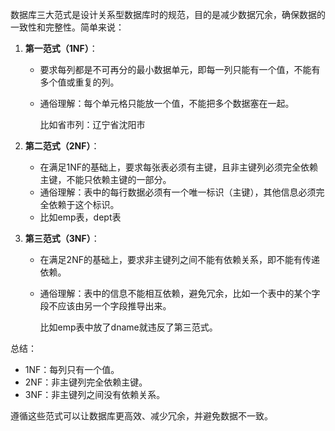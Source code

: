 数据库三大范式是设计关系型数据库时的规范，目的是减少数据冗余，确保数据的一致性和完整性。简单来说：

1. **第一范式（1NF）**：

   - 要求每列都是不可再分的最小数据单元，即每一列只能有一个值，不能有多个值或重复的列。

   - 通俗理解：每个单元格只能放一个值，不能把多个数据塞在一起。

     比如省市列：辽宁省沈阳市

2. **第二范式（2NF）**：

   - 在满足1NF的基础上，要求每张表必须有主键，且非主键列必须完全依赖主键，不能只依赖主键的一部分。
   - 通俗理解：表中的每行数据必须有一个唯一标识（主键），其他信息必须完全依赖于这个标识。
   - 比如emp表，dept表

3. **第三范式（3NF）**：

   - 在满足2NF的基础上，要求非主键列之间不能有依赖关系，即不能有传递依赖。

   - 通俗理解：表中的信息不能相互依赖，避免冗余，比如一个表中的某个字段不应该由另一个字段推导出来。

     比如emp表中放了dname就违反了第三范式。

总结：

- 1NF：每列只有一个值。
- 2NF：非主键列完全依赖主键。
- 3NF：非主键列之间没有依赖关系。

遵循这些范式可以让数据库更高效、减少冗余，并避免数据不一致。